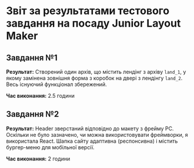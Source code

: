 # Звіт за результатами тестового завдання на посаду Junior Layout Maker

## Завдання №1

**Результат:**
Створений один архів, що містить лендінг з архіву `land_1`, у якому замінена зовнішня форма з коробок на двері з лендінгу `land_2`. Весь існуючий функціонал збережений.

**Час виконання:**
2.5 години

## Завдання №2

**Результат:**
Header зверстаний відповідно до макету з фрейму PC. Оскільки не було зазначено, чи можна використовувати фреймворки, я використала React. Шапка сайту адаптивна (респонсивна) і містить бургер-меню для мобільної версії.

**Час виконання:**
2 години
